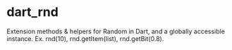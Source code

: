 # dart_rnd
Extension methods &amp; helpers for Random in Dart, and a globally accessible instance. Ex. rnd(10), rnd.getItem(list), rnd.getBit(0.8).
